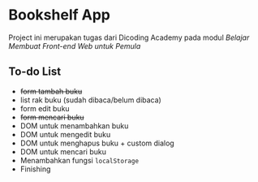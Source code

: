 # Bookshelf App
Project ini merupakan tugas dari Dicoding Academy pada modul _Belajar Membuat Front-end Web untuk Pemula_

## To-do List
+ ~~form tambah buku~~
+ list rak buku (sudah dibaca/belum dibaca)
+ form edit buku
+ ~~form mencari buku~~
+ DOM untuk menambahkan buku
+ DOM untuk mengedit buku
+ DOM untuk menghapus buku + custom dialog
+ DOM untuk mencari buku
+ Menambahkan fungsi `localStorage`
+ Finishing
